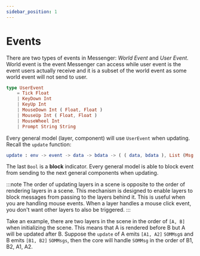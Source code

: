 ```yaml
---
sidebar_position: 1
---
```


# Events

There are two types of events in Messenger: _World Event_ and _User Event_. World event is the event Messenger can access while user event is the event users actually receive and it is a subset of the world event as some world event will not send to user.

```elm
type UserEvent
    = Tick Float
    | KeyDown Int
    | KeyUp Int
    | MouseDown Int ( Float, Float )
    | MouseUp Int ( Float, Float )
    | MouseWheel Int
    | Prompt String String
```

Every general model (layer, component) will use `UserEvent` when updating. Recall the `update` function:

```elm
update : env -> event -> data -> bdata -> ( ( data, bdata ), List (Msg tar msg sommsg), ( env, Bool ) )
```

The last `Bool` is a **block** indicator. Every general model is able to block event from sending to the next general components when updating.

:::note
The order of updating layers in a scene is opposite to the order of rendering layers in a scene. This mechanism is designed to enable layers to block messages from passing to the layers behind it. This is useful when you are handling mouse events. When a layer handles a mouse click event, you don't want other layers to also be triggered.
:::

Take an example, there are two layers in the scene in the order of `[A, B]` when initializing the scene. This means that A is rendered before B but A will be updated after B. Suppose the `update` of A emits `[A1, A2]` `SOMMsg`s and B emits `[B1, B2]` `SOMMsgs`, then the core will handle `SOMMsg` in the order of B1, B2, A1, A2.
